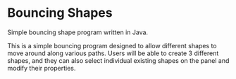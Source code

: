 # Bouncing Shapes
Simple bouncing shape program written in Java.

This is a simple bouncing program designed to allow different shapes to move around along various paths. Users will be able to create 3 different shapes, and they can also select individual existing shapes on the panel and modify their properties.
